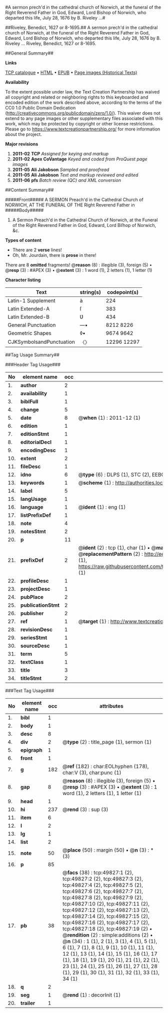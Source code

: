 #A sermon prech'd in the cathedral church of Norwich, at the funeral of the Right Reverend Father in God, Edward, Lord Bishop of Norwich, who departed this life, July 28, 1676 by B. Riveley ...#

##Riveley, Benedict, 1627 or 8-1695.##
A sermon prech'd in the cathedral church of Norwich, at the funeral of the Right Reverend Father in God, Edward, Lord Bishop of Norwich, who departed this life, July 28, 1676 by B. Riveley ...
Riveley, Benedict, 1627 or 8-1695.

##General Summary##

**Links**

[TCP catalogue](http://www.ota.ox.ac.uk/tcp/)  • 
[HTML](http://tei.it.ox.ac.uk/tcp/Texts-HTML/free/A57/A57353.html)  • 
[EPUB](http://tei.it.ox.ac.uk/tcp/Texts-EPUB/free/A57/A57353.epub) • 
[Page images (Historical Texts)](https://historicaltexts.jisc.ac.uk/eebo-11845402e)

**Availability**

To the extent possible under law, the Text Creation Partnership has waived all copyright and related or neighboring rights to this keyboarded and encoded edition of the work described above, according to the terms of the CC0 1.0 Public Domain Dedication (http://creativecommons.org/publicdomain/zero/1.0/). This waiver does not extend to any page images or other supplementary files associated with this work, which may be protected by copyright or other license restrictions. Please go to https://www.textcreationpartnership.org/ for more information about the project.

**Major revisions**

1. __2011-02__ __TCP__ *Assigned for keying and markup*
1. __2011-02__ __Apex CoVantage__ *Keyed and coded from ProQuest page images*
1. __2011-05__ __Ali Jakobson__ *Sampled and proofread*
1. __2011-05__ __Ali Jakobson__ *Text and markup reviewed and edited*
1. __2011-06__ __pfs__ *Batch review (QC) and XML conversion*

##Content Summary##

#####Front#####
A SERMON Preach'd in the Cathedral Church of NORWICH, AT THE FUNERAL OF THE Right Reverend Father in
#####Body#####

1. A Sermon Preach'd in the Cathedral Church of Norwich, at the Funeral of the Right Reverend Father in God, Edward, Lord Biſhop of Norwich, &c.

**Types of content**

  * There are 2 **verse** lines!
  * Oh, Mr. Jourdain, there is **prose** in there!

There are 8 **omitted** fragments! 
 @__reason__ (8) : illegible (3), foreign (5)  •  @__resp__ (3) : #APEX (3)  •  @__extent__ (3) : 1 word (1), 2 letters (1), 1 letter (1)

**Character listing**


|Text|string(s)|codepoint(s)|
|---|---|---|
|Latin-1 Supplement|à|224|
|Latin Extended-A|ſ|383|
|Latin Extended-B|Ʋ|434|
|General Punctuation|—•|8212 8226|
|Geometric Shapes|◊▪|9674 9642|
|CJKSymbolsandPunctuation|〈〉|12296 12297|

##Tag Usage Summary##

###Header Tag Usage###

|No|element name|occ|attributes|
|---|---|---|---|
|1.|__author__|2||
|2.|__availability__|1||
|3.|__biblFull__|1||
|4.|__change__|5||
|5.|__date__|8| @__when__ (1) : 2011-12 (1)|
|6.|__edition__|1||
|7.|__editionStmt__|1||
|8.|__editorialDecl__|1||
|9.|__encodingDesc__|1||
|10.|__extent__|2||
|11.|__fileDesc__|1||
|12.|__idno__|6| @__type__ (6) : DLPS (1), STC (2), EEBO-CITATION (1), OCLC (1), VID (1)|
|13.|__keywords__|1| @__scheme__ (1) : http://authorities.loc.gov/ (1)|
|14.|__label__|5||
|15.|__langUsage__|1||
|16.|__language__|1| @__ident__ (1) : eng (1)|
|17.|__listPrefixDef__|1||
|18.|__note__|4||
|19.|__notesStmt__|2||
|20.|__p__|11||
|21.|__prefixDef__|2| @__ident__ (2) : tcp (1), char (1)  •  @__matchPattern__ (2) : ([0-9\-]+):([0-9IVX]+) (1), (.+) (1)  •  @__replacementPattern__ (2) : http://eebo.chadwyck.com/downloadtiff?vid=$1&page=$2 (1), https://raw.githubusercontent.com/textcreationpartnership/Texts/master/tcpchars.xml#$1 (1)|
|22.|__profileDesc__|1||
|23.|__projectDesc__|1||
|24.|__pubPlace__|2||
|25.|__publicationStmt__|2||
|26.|__publisher__|2||
|27.|__ref__|1| @__target__ (1) : http://www.textcreationpartnership.org/docs/. (1)|
|28.|__revisionDesc__|1||
|29.|__seriesStmt__|1||
|30.|__sourceDesc__|1||
|31.|__term__|5||
|32.|__textClass__|1||
|33.|__title__|3||
|34.|__titleStmt__|2||


###Text Tag Usage###

|No|element name|occ|attributes|
|---|---|---|---|
|1.|__bibl__|1||
|2.|__body__|1||
|3.|__desc__|8||
|4.|__div__|2| @__type__ (2) : title_page (1), sermon (1)|
|5.|__epigraph__|1||
|6.|__front__|1||
|7.|__g__|182| @__ref__ (182) : char:EOLhyphen (178), char:V (3), char:punc (1)|
|8.|__gap__|8| @__reason__ (8) : illegible (3), foreign (5)  •  @__resp__ (3) : #APEX (3)  •  @__extent__ (3) : 1 word (1), 2 letters (1), 1 letter (1)|
|9.|__head__|1||
|10.|__hi__|237| @__rend__ (3) : sup (3)|
|11.|__item__|6||
|12.|__l__|2||
|13.|__lg__|1||
|14.|__list__|2||
|15.|__note__|50| @__place__ (50) : margin (50)  •  @__n__ (3) : * (3)|
|16.|__p__|85||
|17.|__pb__|38| @__facs__ (38) : tcp:49827:1 (2), tcp:49827:2 (2), tcp:49827:3 (2), tcp:49827:4 (2), tcp:49827:5 (2), tcp:49827:6 (2), tcp:49827:7 (2), tcp:49827:8 (2), tcp:49827:9 (2), tcp:49827:10 (2), tcp:49827:11 (2), tcp:49827:12 (2), tcp:49827:13 (2), tcp:49827:14 (2), tcp:49827:15 (2), tcp:49827:16 (2), tcp:49827:17 (2), tcp:49827:18 (2), tcp:49827:19 (2)  •  @__rendition__ (2) : simple:additions (2)  •  @__n__ (34) : 1 (1), 2 (1), 3 (1), 4 (1), 5 (1), 6 (1), 7 (1), 8 (1), 9 (1), 10 (1), 11 (1), 12 (1), 13 (1), 14 (1), 15 (1), 16 (1), 17 (1), 18 (1), 19 (1), 20 (1), 21 (1), 22 (1), 23 (1), 24 (1), 25 (1), 26 (1), 27 (1), 28 (1), 29 (1), 30 (1), 31 (1), 32 (1), 33 (1), 34 (1)|
|18.|__q__|2||
|19.|__seg__|1| @__rend__ (1) : decorInit (1)|
|20.|__trailer__|1||
